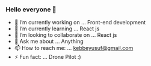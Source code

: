### Hello everyone 👋



- 🔭 I’m currently working on ... Front-end development   
- 🌱 I’m currently learning ... React js
- 👯 I’m looking to collaborate on ... React js
- 💬 Ask me about ... Anything 
- 📫 How to reach me: ... kebbeyusuf@gmail.com
- ⚡ Fun fact: ... Drone Pilot :)

